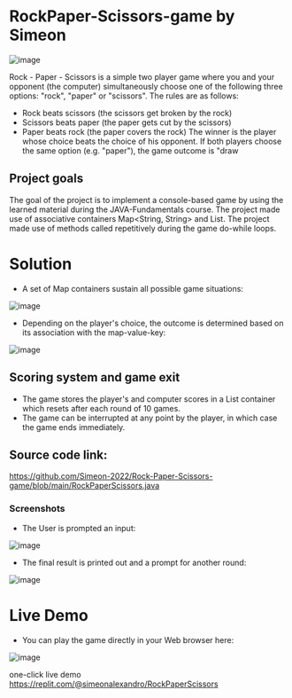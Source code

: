 # RockPaper-Scissors-game by Simeon
![image](https://github.com/Simeon-2022/Rock-Paper-Scissors-game/assets/114140968/81a39076-7501-40ca-95ae-73f7ec7feca9)

Rock - Paper - Scissors is a simple two player game where you and your opponent (the computer) simultaneously choose one of the following three options: "rock", "paper" or "scissors". The rules are as follows:

- Rock beats scissors (the scissors get broken by the rock)
- Scissors beats paper (the paper gets cut by the scissors)
- Paper beats rock (the paper covers the rock)
The winner is the player whose choice beats the choice of his opponent. If both players choose the same option (e.g. "paper"), the game outcome is "draw

## Project goals
The goal of the project is to implement a console-based game by using the learned material during the JAVA-Fundamentals course.
The project made use of associative containers Map<String, String> and List<String>.
The project made use of methods called repetitively during the game do-while loops.

# Solution
- A set of Map containers sustain all possible game situations:
  
![image](https://github.com/Simeon-2022/Rock-Paper-Scissors-game/assets/114140968/66dcb41a-d65d-46d5-a48c-aaecad1bcacd)

- Depending on the player's choice, the outcome is determined based on its association with the map-value-key:
  
![image](https://github.com/Simeon-2022/Rock-Paper-Scissors-game/assets/114140968/e064978c-4f0a-4528-bd99-11824028ff82)

## Scoring system and game exit
- The game stores the player's and computer scores in a List container which resets after each round of 10 games.
- The game can be interrupted at any point by the player, in which case the game ends immediately.

## Source code link:
https://github.com/Simeon-2022/Rock-Paper-Scissors-game/blob/main/RockPaperScissors.java

### Screenshots
- The User is prompted an input:

![image](https://github.com/Simeon-2022/Rock-Paper-Scissors-game/assets/114140968/cd6bed8d-eb58-4ef3-a251-827faff56c1b)
- The final result is printed out and a prompt for another round:

![image](https://github.com/Simeon-2022/Rock-Paper-Scissors-game/assets/114140968/c69788ea-9589-40f5-a8c7-bc5884802d6d)

# Live Demo
- You can play the game directly in your Web browser here: 

![image](https://github.com/Simeon-2022/Rock-Paper-Scissors-game/assets/114140968/430896f0-d6d2-4459-a0c9-3eea373d2df9)

one-click live demo
https://replit.com/@simeonalexandro/RockPaperScissors 

